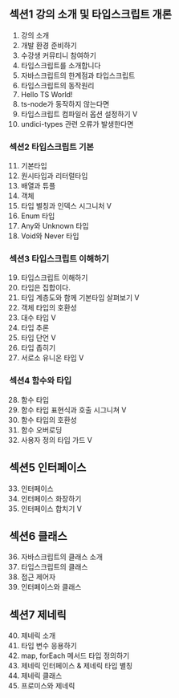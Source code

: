 ## 섹션1 강의 소개 및 타입스크립트 개론
1. 강의 소개
2. 개발 환경 준비하기
3. 수강생 커뮤티니 참여하기
4. 타입스크립트를 소개합니다
5. 자바스크립트의 한계점과 타입스크립트
6. 타입스크립트의 동작원리
7. Hello TS World!
8. ts-node가 동작하지 않는다면
9. 타입스크립트 컴파일러 옵션 설정하기 V
10. undici-types 관련 오류가 발생한다면

### 섹션2 타입스크립트 기본
11. 기본타입
12. 원시타입과 리터럴타입
13. 배열과 튜플
14. 객체
15. 타입 별칭과 인덱스 시그니처 V
16. Enum 타입
17. Any와 Unknown 타입
18. Void와 Never 타입

### 섹션3 타입스크립트 이해하기
19. 타입스크립트 이해하기
20. 타입은 집합이다.
21. 타입 계층도와 함께 기본타입 살펴보기 V
22. 객체 타입의 호환성
23. 대수 타입 V
24. 타입 추론
25. 타입 단언 V
26. 타입 좁히기
27. 서로소 유니온 타입 V

### 섹션4 함수와 타입
28. 함수 타입
29. 함수 타입 표현식과 호출 시그니쳐 V
30. 함수 타입의 호환성 
31. 함수 오버로딩
32. 사용자 정의 타입 가드 V

## 섹션5 인터페이스
33. 인터페이스
34. 인터페이스 화장하기
35. 인터페이스 합치기 V

## 섹션6 클래스
36. 자바스크립트의 클래스 소개
37. 타입스크립트의 클래스
38. 접근 제어자
39. 인터페이스와 클래스

## 섹션7 제네릭
40. 제네릭 소개
41. 타입 변수 응용하기
42. map, forEach 메서드 타입 정의하기
43. 제네릭 인터페이스 & 제네릭 타입 별칭
44. 제네릭 클래스
45. 프로미스와 제네릭